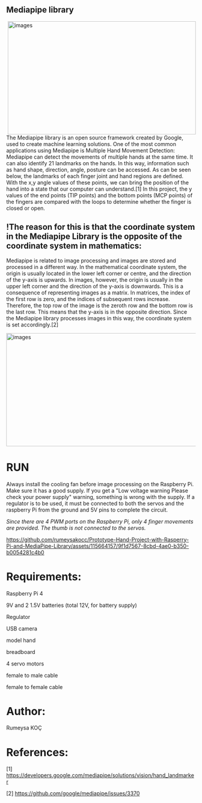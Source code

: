 ## Mediapipe library

<img src="https://github.com/rumeysakocc/Prototype-Hand-Project-with-Rasperry-Pi-and-MediaPipe-Library/assets/115664157/db130cba-26e3-4be9-8a77-0bdae3513a6c" alt="images" align="right" width="500" height="300">
The Mediapipe library is an open source framework created by Google, used to create machine learning solutions.
One of the most common applications using Mediapipe is Multiple Hand Movement Detection:
Mediapipe can detect the movements of multiple hands at the same time.
It can also identify 21 landmarks on the hands. In this way, information such as hand shape, direction, angle, posture can be accessed. 
As can be seen below, the landmarks of each finger joint and hand regions are defined. 
With the x,y angle values of these points, we can bring the position of the hand into a state that our computer can understand.[1]
In this project, the y values of the end points (TIP points) and the bottom points (MCP points) of the fingers are compared with the loops to determine whether the finger is closed or open. 

## !The reason for this is that the coordinate system in the Mediapipe Library is the opposite of the coordinate system in mathematics:
Mediapipe is related to image processing and images are stored and processed in a different way. In the mathematical coordinate system, the origin is usually located in the lower left corner or centre, and the direction of the y-axis is upwards. In images, however, the origin is usually in the upper left corner and the direction of the y-axis is downwards. This is a consequence of representing images as a matrix. In matrices, the index of the first row is zero, and the indices of subsequent rows increase. Therefore, the top row of the image is the zeroth row and the bottom row is the last row. This means that the y-axis is in the opposite direction. Since the Mediapipe library processes images in this way, the coordinate system is set accordingly.[2]

<img src="https://github.com/rumeysakocc/Prototype-Hand-Project-with-Rasperry-Pi-and-MediaPipe-Library/assets/115664157/420a6af5-36b5-40df-b30a-879be7d9e2cb" alt="images" width="1100" height="300">

# RUN
Always install the cooling fan before image processing on the Raspberry Pi. Make sure it has a good supply. If you get a "Low voltage warning Please check your power supply" warning, something is wrong with the supply. If a regulator is to be used, it must be connected to both the servos and the raspberry Pi from the ground and 5V pins to complete the circuit.


*Since there are 4 PWM ports on the Raspberry Pi, only 4 finger movements are provided. The thumb is not connected to the servos.*


https://github.com/rumeysakocc/Prototype-Hand-Project-with-Rasperry-Pi-and-MediaPipe-Library/assets/115664157/9f1d7567-8cbd-4ae0-b350-b0054281c4b0

# Requirements:

Raspberry Pi 4 

9V and 2 1.5V batteries (total 12V, for battery supply)

Regulator

USB camera

model hand

breadboard

4 servo motors

female to male cable 

female to female cable

# Author:
Rumeysa KOÇ

# References:
[1] https://developers.google.com/mediapipe/solutions/vision/hand_landmarker

[2] https://github.com/google/mediapipe/issues/3370

